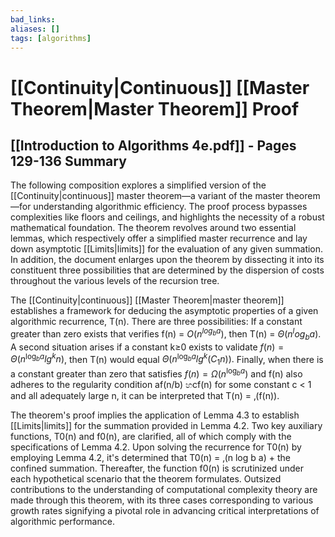 ```yaml
---
bad_links: 
aliases: []
tags: [algorithms]
---
```

# [[Continuity|Continuous]] [[Master Theorem|Master Theorem]] Proof
## [[Introduction to Algorithms 4e.pdf]] - Pages 129-136 Summary

The following composition explores a simplified version of the [[Continuity|continuous]] master theorem—a variant of the master theorem—for understanding algorithmic efficiency. The proof process bypasses complexities like floors and ceilings, and highlights the necessity of a robust mathematical foundation. The theorem revolves around two essential lemmas, which respectively offer a simplified master recurrence and lay down asymptotic [[Limits|limits]] for the evaluation of any given summation. In addition, the document enlarges upon the theorem by dissecting it into its constituent three possibilities that are determined by the dispersion of costs throughout the various levels of the recursion tree. 

The [[Continuity|continuous]] [[Master Theorem|master theorem]] establishes a framework for deducing the asymptotic properties of a given algorithmic recurrence, T(n). There are three possibilities: If a constant greater than zero exists that verifies f(n) = $O(n^{log_b a})$, then T(n) = $\Theta(n^log _b a)$. A second situation arises if a constant k≥0 exists to validate $f(n) = \Theta(n^{\text{log}_b a} lg^k n)$, then T(n) would equal $\Theta(n ^{\text{log}_b a} lg^k(C_1 n)).$ Finally, when there is a constant greater than zero that satisfies $f(n) = \Omega(n^{\text{log}_b a})$ and f(n) also adheres to the regularity condition af(n/b) හcf(n) for some constant c < 1 and all adequately large n, it can be interpreted that T(n) = ‚(f(n)).

The theorem's proof implies the application of Lemma 4.3 to establish [[Limits|limits]] for the summation provided in Lemma 4.2. Two key auxiliary functions, T0(n) and f0(n), are clarified, all of which comply with the specifications of Lemma 4.2. Upon solving the recurrence for T0(n) by employing Lemma 4.2, it's determined that T0(n) = ‚(n log b a) + the confined summation. Thereafter, the function f0(n) is scrutinized under each hypothetical scenario that the theorem formulates. Outsized contributions to the understanding of computational complexity theory are made through this theorem, with its three cases corresponding to various growth rates signifying a pivotal role in advancing critical interpretations of algorithmic performance.